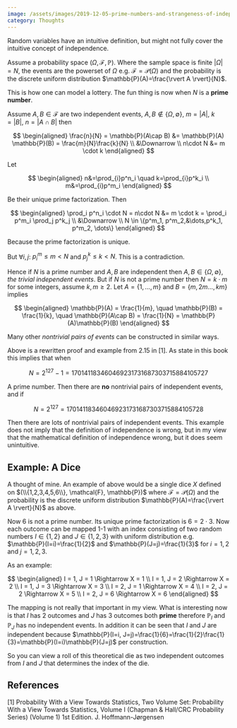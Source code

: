 ```yaml
---
image: /assets/images/2019-12-05-prime-numbers-and-strangeness-of-independent-random-variables/prime_number.png
category: Thoughts
---
```


Random variables have an intuitive definition, but might not fully cover the intuitive concept of independence.  <!--more--> 

Assume a probability space $(\Omega, \mathcal{F}, \mathbb{P})$. Where the sample space is finite $\vert\Omega\vert=N$, the events are the powerset of $\Omega$ e.g. $\mathcal{F}=\mathcal{P}(\Omega)$ and the probability is the discrete uniform distribution $\mathbb{P}(A)=\frac{\rvert A \rvert}{N}$.

This is how one can model a lottery. The fun thing is now when $N$ is a **prime number**.

Assume $A,B\in\mathcal{F}$ are two independent events, $A,B\notin\{\Omega, \emptyset \}$, $m=\rvert A\rvert$, $k=\rvert B\rvert$, $n=\rvert A\cap B \rvert$ then

$$
\begin{aligned}
\frac{n}{N} = \mathbb{P}(A\cap B) &= \mathbb{P}(A) \mathbb{P}(B) = \frac{m}{N}\frac{k}{N} \\
&\Downarrow \\
n\cdot N &= m \cdot k
\end{aligned}
$$

Let

$$
\begin{aligned}
n&=\prod_{i}p^n_i \quad k=\prod_{i}p^k_i \\
m&=\prod_{i}p^m_i
\end{aligned}
$$

Be their unique prime factorization. Then

$$
\begin{aligned}
\prod_i p^n_i \cdot N = n\cdot N &= m \cdot k = \prod_i p^m_i \prod_j p^k_j \\
&\Downarrow \\
N \in \{p^m_1, p^m_2,&\dots,p^k_1, p^m_2, \dots\}
\end{aligned}
$$

Because the prime factorization is unique.

But $\forall i,j:$ $p^m_i\leq m<N$ and $p^k_j\leq k<N$. This is a contradiction.

Hence if $N$ is a prime number and $A,B$ are independent then $A,B\in\{\Omega, \emptyset \}$, *the trivial independent events*. But if $N$ is not a prime number then $N=k\cdot m$ for some integers, assume $k,m\geq 2$.
Let $A=\{1,\dots,m\}$ and $B=\{m,2m\dots,km\}$ implies

$$
\begin{aligned}
\mathbb{P}(A) = \frac{1}{m}, \quad \mathbb{P}(B) = \frac{1}{k}, \quad \mathbb{P}(A\cap B) = \frac{1}{N} = \mathbb{P}(A)\mathbb{P}(B)
\end{aligned}
$$

Many other *nontrivial pairs of events* can be constructed in similar ways.

Above is a rewritten proof and example from 2.15 in [1]. As state in this book this implies that when

$$
N=2^{127}-1=170141183460469231731687303715884105727
$$

A prime number. Then there are **no** nontrivial pairs of independent events, and if

$$
N=2^{127}=170141183460469231731687303715884105728
$$

Then there are lots of nontrivial pairs of independent events. This example does not imply that the definition of independence is wrong, but in my view that the mathematical definition of independence wrong, but it does seem unintuitive.

## Example: A Dice

A thought of mine. An example of above would be a single dice $X$ defined on $(\\{1,2,3,4,5,6\\}, \mathcal{F}, \mathbb{P})$ where $\mathcal{F}=\mathcal{P}(\Omega)$ and the probability is the discrete uniform distribution $\mathbb{P}(A)=\frac{\rvert A \rvert}{N}$ as above.

Now 6 is not a prime number. Its unique prime factorization is $6=2\cdot3$. Now each outcome can be mapped 1-1 with an index consisting of two random numbers $I\in\{1,2\}$ and $J\in\{1,2,3\}$ with uniform distribution e.g. $\mathbb{P}(I=i)=\frac{1}{2}$ and $\mathbb{P}(J=j)=\frac{1}{3}$ for $i=1,2$ and $j=1,2,3$.

As an example:

$$
\begin{aligned}
    I = 1, J = 1 \Rightarrow X = 1 \\
    I = 1, J = 2 \Rightarrow X = 2 \\
    I = 1, J = 3 \Rightarrow X = 3 \\
    I = 2, J = 1 \Rightarrow X = 4 \\
    I = 2, J = 2 \Rightarrow X = 5 \\
    I = 2, J = 6 \Rightarrow X = 6
\end{aligned}
$$

The mapping is not really that important in my view. What is interesting now is that $I$ has 2 outcomes and $J$ has 3 outcomes both **prime** therefore $\mathbb{P}_I$ and $\mathbb{P}_J$ has no independent events. In addition it can be seen that $I$ and $J$ are independent because $\mathbb{P}(I=i, J=j)=\frac{1}{6}=\frac{1}{2}\frac{1}{3}=\mathbb{P}(I=i)\mathbb{P}(J=j)$ per construction.

So you can view a roll of this theoretical die as two independent outcomes from $I$ and $J$ that determines the index of the die. 

## References

[1] Probability With a View Towards Statistics, Two Volume Set: Probability With a View Towards Statistics, Volume I (Chapman & Hall/CRC Probability Series) (Volume 1) 1st Edition. J. Hoffmann-Jørgensen
